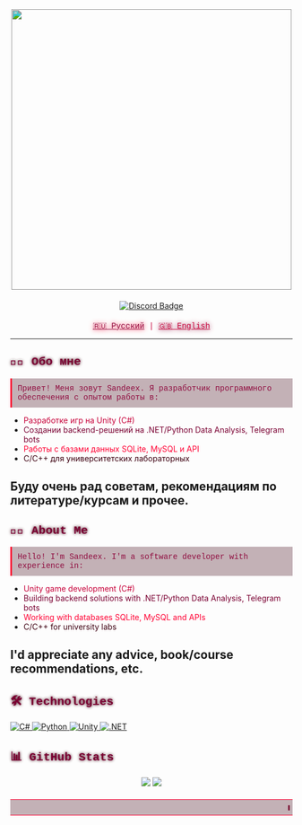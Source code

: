 <div id="header" align="center">
  <img src="https://media1.giphy.com/media/v1.Y2lkPTc5MGI3NjExY2p4MjlobTc0MnNteno5c3pkd25nd2RzNWNlYzUxMXJ3YjhjMnkwMCZlcD12MV9pbnRlcm5hbF9naWZfYnlfaWQmY3Q9Zw/PZrjGkr334fXa/giphy.gif" width="500" style="filter: hue-rotate(330deg) saturate(500%) brightness(0.8)"/>
  
  <div align="center" style="margin: 20px 0;">
      <a href="https://discord.gg/dzDFVfJB">
  <img src="https://img.shields.io/badge/Discord-%237A0032?style=for-the-badge&logo=discord&logoColor=white&labelColor=3D0011" alt="Discord Badge"/>
</a>
  </div>
</div>

<div align="center" style="font-family: 'Courier New'; color: #C70039;">
  <a href="#ru" style="color: #900C3F; text-shadow: 0 0 8px #FF0033;">🇷🇺 Русский</a> | 
  <a href="#en" style="color: #C70039; text-shadow: 0 0 8px #900C3F;">🇬🇧 English</a>
</div>

---

<a name="ru"></a>
## <span style="color: #7A0032; text-shadow: 0 0 5px #3D0011; font-family: 'Courier New';">🧑‍💻 Обо мне</span>

<span style="color: #900C3F; font-family: 'Courier New'; display: block; background: rgba(61, 0, 17, 0.3); padding: 10px; border-left: 3px solid #FF0033;">
Привет! Меня зовут Sandeex. Я разработчик программного обеспечения с опытом работы в:
</span>

- <span style="color: #C70039;">Разработке игр на Unity (C#)</span>
- <span style="color: #7A0032;">Создании backend-решений на .NET/Python Data Analysis, Telegram bots</span>
- <span style="color: #FF0033;">Работы с базами данных SQLite, MySQL и API</span>
- <span style="color: #3D0011;">C/C++ для университетских лабораторных</span>

Буду очень рад советам, рекомендациям по литературе/курсам и прочее.
---

<a name="en"></a>
## <span style="color: #7A0032; text-shadow: 0 0 5px #3D0011; font-family: 'Courier New';">👨‍💻 About Me</span>

<span style="color: #900C3F; font-family: 'Courier New'; display: block; background: rgba(61, 0, 17, 0.3); padding: 10px; border-left: 3px solid #FF0033;">
Hello! I'm Sandeex. I'm a software developer with experience in:
</span>

- <span style="color: #C70039;">Unity game development (C#)</span>
- <span style="color: #7A0032;">Building backend solutions with .NET/Python Data Analysis, Telegram bots</span>
- <span style="color: #FF0033;">Working with databases SQLite, MySQL and APIs</span>
- <span style="color: #3D0011;">C/C++ for university labs</span>

I'd appreciate any advice, book/course recommendations, etc.
---
## <span style="color: #7A0032; text-shadow: 0 0 5px #3D0011; font-family: 'Courier New';">🛠 Technologies</span>

<p align="left">
  <!-- C# -->
  <a href="https://learn.microsoft.com/en-us/dotnet/csharp/">
    <img src="https://img.shields.io/badge/C%23-7A0032?style=for-the-badge&logo=c-sharp&logoColor=white&labelColor=3D0011" alt="C#"/>
  </a>
  
  <!-- Python -->
  <a href="https://www.python.org/">
    <img src="https://img.shields.io/badge/Python-900C3F?style=for-the-badge&logo=python&logoColor=white&labelColor=3D0011" alt="Python"/>
  </a>
  
  <!-- Unity -->
  <a href="https://unity.com/">
    <img src="https://img.shields.io/badge/Unity-C70039?style=for-the-badge&logo=unity&logoColor=white&labelColor=3D0011" alt="Unity"/>
  </a>
  
  <!-- .NET -->
  <a href="https://dotnet.microsoft.com/">
    <img src="https://img.shields.io/badge/.NET-FF0033?style=for-the-badge&logo=.net&logoColor=white&labelColor=3D0011" alt=".NET"/>
  </a>
</p>

## <span style="color: #7A0032; text-shadow: 0 0 5px #3D0011; font-family: 'Courier New';">📊 GitHub Stats</span>

<p align="center">
  <img src="https://github-readme-stats.vercel.app/api?username=SandeexUnion&show_icons=true&bg_color=1A0011&title_color=C70039&text_color=900C3F&icon_color=7A0032&border_color=3D0011"/>
  <img src="https://github-readme-stats.vercel.app/api/top-langs/?username=SandeexUnion&layout=compact&bg_color=1A0011&title_color=7A0032&text_color=C70039&border_color=3D0011"/>
</p>

<div align="center" style="font-family: 'Courier New'; color: #7A0032; margin-top: 20px; background: rgba(61, 0, 17, 0.3); padding: 5px; border-top: 1px solid #FF0033; border-bottom: 1px solid #FF0033;">
  <marquee behavior="scroll" direction="left" scrollamount="7">
    ◼◼◼ 01010100 01101000 01100101 00100000 01100011 01110010 01101001 01101101 01110011 01101111 01101110 00100000 01101101 01101111 01101111 01101110 00100000 01110010 01101001 01110011 01100101 01110011 ◼◼◼
  </marquee>
</div>
